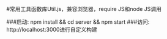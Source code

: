 #常用工具函数库Util.js，兼容浏览器，require JS和node JS调用


###启动: npm install && cd server && npm start
###访问: http://localhost:3000进行自定义构建